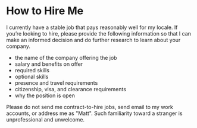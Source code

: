 # How to Hire Me

I currently have a stable job that pays reasonably well for my locale. If you’re looking to hire, please provide the following information so that I can make an informed decision and do further research to learn about your company.

- the name of the company offering the job
- salary and benefits on offer
- required skills
- optional skills
- presence and travel requirements
- citizenship, visa, and clearance requirements
- why the position is open

Please do not send me contract-to-hire jobs, send email to my work accounts, or address me as "Matt". Such familiarity toward a stranger is unprofessional and unwelcome.
